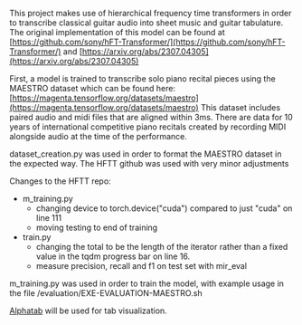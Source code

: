 This project makes use of hierarchical frequency time transformers in order to transcribe classical guitar audio into sheet music and guitar tabulature. The original implementation of this model can be found at [https://github.com/sony/hFT-Transformer/](https://github.com/sony/hFT-Transformer/) and [https://arxiv.org/abs/2307.04305](https://arxiv.org/abs/2307.04305)

First, a model is trained to transcribe solo piano recital pieces using the MAESTRO dataset
which can be found here: [https://magenta.tensorflow.org/datasets/maestro](https://magenta.tensorflow.org/datasets/maestro) This dataset includes paired audio and midi files that are aligned within 3ms. There are data for 10 years of international competitive piano recitals created by recording MIDI alongside audio at the time of the performance.

dataset_creation.py was used in order to format the MAESTRO dataset in the expected way. The HFTT github was used with very minor adjustments

Changes to the HFTT repo:
- m_training.py
  - changing device to torch.device("cuda") compared to just "cuda" on line 111
  - moving testing to end of training
- train.py
  - changing the total to be the length of the iterator rather than a fixed value in the tqdm progress bar on line 16.
  -  measure precision, recall and f1 on test set with mir_eval

m_training.py was used in order to train the model, with example usage in the file /evaluation/EXE-EVALUATION-MAESTRO.sh

[Alphatab](https://github.com/CoderLine/alphaTab) will be used for tab visualization.
